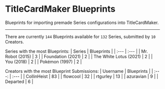 # TitleCardMaker Blueprints

Blueprints for importing premade Series configurations into TitleCardMaker.

---

There are currently `144` Blueprints available for `132` Series, submitted by `10` Creators.

Series with the most Blueprints:
| Series | Blueprints |
| :--- | :--- |
| Mr. Robot (2015) | 3 |
| Foundation (2021) | 2 |
| The White Lotus (2021) | 2 |
| You (2018) | 2 |
| Pokémon (1997) | 2 |

Creators with the most Blueprint Submissions:
| Username | Blueprints |
| :---: | :--- |
| CollinHeist | 83 |
| flowcool | 32 |
| rtgurley | 13 |
| azuravian | 9 |
| Departed | 6 |

